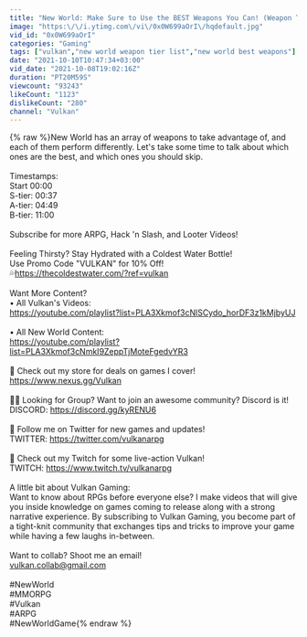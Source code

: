 ```yaml
---
title: "New World: Make Sure to Use the BEST Weapons You Can! (Weapon Tier List)"
image: "https:\/\/i.ytimg.com\/vi\/0x0W699aOrI\/hqdefault.jpg"
vid_id: "0x0W699aOrI"
categories: "Gaming"
tags: ["vulkan","new world weapon tier list","new world best weapons"]
date: "2021-10-10T10:47:34+03:00"
vid_date: "2021-10-08T19:02:16Z"
duration: "PT20M59S"
viewcount: "93243"
likeCount: "1123"
dislikeCount: "280"
channel: "Vulkan"
---
```

{% raw %}New World has an array of weapons to take advantage of, and each of them perform differently. Let's take some time to talk about which ones are the best, and which ones you should skip. <br /><br />Timestamps:<br />Start 00:00<br />S-tier: 00:37<br />A-tier: 04:49<br />B-tier: 11:00<br /><br />Subscribe for more ARPG, Hack 'n Slash, and Looter Videos!<br /><br />Feeling Thirsty? Stay Hydrated with a Coldest Water Bottle!<br />Use Promo Code &quot;VULKAN&quot; for 10% Off!<br />💦<a rel="nofollow" target="blank" href="https://thecoldestwater.com/?ref=vulkan">https://thecoldestwater.com/?ref=vulkan</a><br /><br />Want More Content?<br />• All Vulkan's Videos:<br /><a rel="nofollow" target="blank" href="https://youtube.com/playlist?list=PLA3Xkmof3cNlSCydo_horDF3z1kMjbyUJ">https://youtube.com/playlist?list=PLA3Xkmof3cNlSCydo_horDF3z1kMjbyUJ</a><br /><br />• All New World Content:<br /><a rel="nofollow" target="blank" href="https://youtube.com/playlist?list=PLA3Xkmof3cNmkI9ZeppTjMoteFgedvYR3">https://youtube.com/playlist?list=PLA3Xkmof3cNmkI9ZeppTjMoteFgedvYR3</a> <br /><br />🛒 Check out my store for deals on games I cover!<br /><a rel="nofollow" target="blank" href="https://www.nexus.gg/Vulkan">https://www.nexus.gg/Vulkan</a><br /><br />🧙‍♂️ Looking for Group? Want to join an awesome community? Discord is it! <br />DISCORD: <a rel="nofollow" target="blank" href="https://discord.gg/kyRENU6">https://discord.gg/kyRENU6</a><br /><br />📣 Follow me on Twitter for new games and updates! <br />TWITTER: <a rel="nofollow" target="blank" href="https://twitter.com/vulkanarpg">https://twitter.com/vulkanarpg</a><br /><br />🎤 Check out my Twitch for some live-action Vulkan!<br />TWITCH: <a rel="nofollow" target="blank" href="https://www.twitch.tv/vulkanarpg">https://www.twitch.tv/vulkanarpg</a><br /><br />A little bit about Vulkan Gaming:<br />Want to know about RPGs before everyone else? I make videos that will give you inside knowledge on games coming to release along with a strong narrative experience. By subscribing to Vulkan Gaming, you become part of a tight-knit community that exchanges tips and tricks to improve your game while having a few laughs in-between. <br /><br />Want to collab? Shoot me an email!<br />vulkan.collab@gmail.com<br /><br />#NewWorld<br />#MMORPG<br />#Vulkan<br />#ARPG<br />#NewWorldGame{% endraw %}
